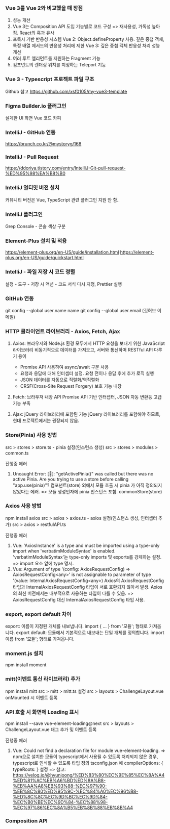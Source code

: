### Vue 3를 Vue 2와 비교했을 때 장점
1. 성능 개선
2. Vue 3는 Composition API 도입
   기능별로 코드 구성 => 재사용성, 가독성 높아짐. React의 훅과 유사
3. 프록시 기반 반응성 시스템
   Vue 2: Object.defineProperty 사용. 깊은 중첩 객체, 특정 배열 메서드의 반응성 처리에 제한
   Vue 3: 깊은 중첩 객체 반응성 처리 성능 개선
4. 여러 루트 엘리먼트를 지원하는 Fragment 기능
5. 컴포넌트의 렌더링 위치를 지정하는 Teleport 기능

### Vue 3 - Typescript 프로젝트 파일 구조
Github 참고
https://github.com/xsf0105/my-vue3-template

### Figma Builder.io 플러그인
설계한 UI 화면 Vue 코드 카피

### IntelliJ - GitHub 연동
https://brunch.co.kr/@mystoryg/168

### IntelliJ - Pull Request
https://ddoriya.tistory.com/entry/IntelliJ-Git-pull-request-%ED%95%98%EA%B8%B0

### IntelliJ 얼티밋 버전 설치
커뮤니티 버전은 Vue, TypeScript 관련 플러그인 지원 안 함..

### IntelliJ 플러그인
Grep Console - 콘솔 색상 구분

### Element-Plus 설치 및 적용
https://element-plus.org/en-US/guide/installation.html
https://element-plus.org/en-US/guide/quickstart.html

### IntelliJ - 파일 저장 시 코드 정렬
설정 - 도구 - 저장 시 액션 - 코드 서식 다시 지정, Prettier 실행

### GitHub 연동
git config --global user.name name
git config --global user.email (깃허브 이메일)

### HTTP 클라이언트 라이브러리 - Axios, Fetch, Ajax
1. Axios: 브라우저와 Node.js 환경 모두에서 HTTP 요청을 보내기 위한 JavaScript 라이브러리
   비동기적으로 데이터를 가져오고, 서버와 통신하며 RESTful API 다루기 용이

   - Promise API 사용하여 async/await 구문 사용
   - 요청과 응답에 대해 인터셉터 설정. 요청 전이나 응답 후에 추가 로직 실행
   - JSON 데이터를 자동으로 직렬화/역직렬화
   - CRSF(Cross-Site Request Forgery) 보호 기능 내장
2. Fetch: 브라우저 내장 API
   Promise API 기반
   인터셉터, JSON 자동 변환등 고급 기능 부족
3. Ajax: jQuery 라이브러리에 포함된 기능
   jQuery 라이브러리를 포함해야 하므로, 현대 프로젝트에서는 권장되지 않음.

### Store(Pinia) 사용 방법
src > stores > store.ts - pinia 설정(인스턴스 생성)
src > stores > modules > common.ts

진행중 에러
1. Uncaught Error: [🍍]: "getActivePinia()" was called but there was no active Pinia. Are you trying to use a store
   before
   calling "app.use(pinia)"?
   컴포넌트(store) 외에서 모듈 호출 시 pinia 가 아직 정의되지 않았다는 에러.
   => 모듈 생성인자에 pinia 인스턴스 포함. commonStore(store)

### Axios 사용 방법
npm install axios
src > axios > axios.ts - axios 설정(인스턴스 생성, 인터셉터 추가)
src > axios > restfulAPI.ts

진행중 에러
1. Vue: 'AxiosInstance' is a type and must be imported using a type-only import when 'verbatimModuleSyntax' is enabled.
   'verbatimModuleSyntax'는 type-only imports 및 exports를 강제하는 설정.
   => import 요소 앞에 type 명시.
2. Vue: Argument of type '(config: AxiosRequestConfig) =&gt; AxiosRequestConfig&lt;any&gt;' is not assignable to
   parameter of type '(value: InternalAxiosRequestConfig&lt;any&gt;)
   Axios의 AxiosRequestConfig 타입과 InternalAxiosRequestConfig 타입이 서로 호환되지 않아서 발생.
   Axios의 최신 버전에서는 내부적으로 사용하는 타입이 다를 수 있음.
   => AxiosRequestConfig 대신 InternalAxiosRequestConfig 타입 사용.

### export, export default 차이
export: 이름이 지정된 개체를 내보냅니다. import { ... } from '모듈'; 형태로 가져옵니다.
export default: 모듈에서 기본적으로 내보내는 단일 개체를 정의합니다. import 이름 from '모듈'; 형태로 가져옵니다.

### moment.js 설치
npm install moment

### mitt(이벤트 통신 라이브러리) 추가
npm install mitt
src > mitt > mitt.ts 설정
src > layouts > ChallengeLayout.vue onMounted 시 이벤트 등록

### API 호출 시 화면에 Loading 표시
npm install --save vue-element-loading@next
src > layouts > ChallengeLayout.vue 태그 추가 및 이벤트 등록

진행중 에러
1. Vue: Could not find a declaration file for module vue-element-loading.
   => npm으로 설치한 모듈이 typescript에서 사용될 수 있도록 처리되지 않은 경우, typescript로 인식할 수 있도록 타입 정의
   tsconfig.json 에 compilerOptions: { typeRoots: } 설정
   => 참고: https://velog.io/@hyunjoong/%ED%83%80%EC%9E%85%EC%8A%A4%ED%81%AC%EB%A6%BD%ED%8A%B8-%EB%AA%A8%EB%93%88-%EC%97%90-%EB%8C%80%ED%95%9C-%EC%84%A0%EC%96%B8-%ED%8C%8C%EC%9D%BC%EC%9D%84-%EC%B0%BE%EC%9D%84-%EC%88%98-%EC%97%86%EC%8A%B5%EB%8B%88%EB%8B%A4

### Composition API


